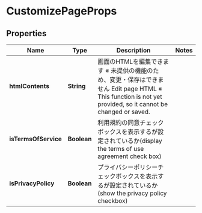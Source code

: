 

# CustomizePageProps


## Properties

| Name | Type | Description | Notes |
|------------ | ------------- | ------------- | -------------|
|**htmlContents** | **String** | 画面のHTMLを編集できます ※ 未提供の機能のため、変更・保存はできません  Edit page HTML ※ This function is not yet provided, so it cannot be changed or saved.  |  |
|**isTermsOfService** | **Boolean** | 利用規約の同意チェックボックスを表示するが設定されているか(display the terms of use agreement check box) |  |
|**isPrivacyPolicy** | **Boolean** | プライバシーポリシーチェックボックスを表示するが設定されているか(show the privacy policy checkbox) |  |



